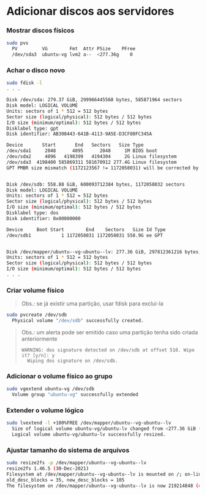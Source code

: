# Adicionar discos aos servidores


### Mostrar discos físicos

```sh
sudo pvs
  PV         VG        Fmt  Attr PSize    PFree
  /dev/sda3  ubuntu-vg lvm2 a--  <277.36g    0
```


### Achar o disco novo

```sh
sudo fdisk -l
. . .

Disk /dev/sda: 279.37 GiB, 299966445568 bytes, 585871964 sectors
Disk model: LOGICAL VOLUME
Units: sectors of 1 * 512 = 512 bytes
Sector size (logical/physical): 512 bytes / 512 bytes
I/O size (minimum/optimal): 512 bytes / 512 bytes
Disklabel type: gpt
Disk identifier: AB308443-641B-4113-9A5E-D3CF80FC345A

Device       Start       End   Sectors   Size Type
/dev/sda1     2048      4095      2048     1M BIOS boot
/dev/sda2     4096   4198399   4194304     2G Linux filesystem
/dev/sda3  4198400 585869311 581670912 277.4G Linux filesystem
GPT PMBR size mismatch (1172123567 != 1172058031) will be corrected by write.


Disk /dev/sdb: 558.88 GiB, 600093712384 bytes, 1172058032 sectors
Disk model: LOGICAL VOLUME
Units: sectors of 1 * 512 = 512 bytes
Sector size (logical/physical): 512 bytes / 512 bytes
I/O size (minimum/optimal): 512 bytes / 512 bytes
Disklabel type: dos
Disk identifier: 0x00000000

Device     Boot Start        End    Sectors   Size Id Type
/dev/sdb1           1 1172058031 1172058031 558.9G ee GPT


Disk /dev/mapper/ubuntu--vg-ubuntu--lv: 277.36 GiB, 297812361216 bytes, 581664768 sectors
Units: sectors of 1 * 512 = 512 bytes
Sector size (logical/physical): 512 bytes / 512 bytes
I/O size (minimum/optimal): 512 bytes / 512 bytes
. . .
```


### Criar volume físico

> Obs.: se já existir uma partição, usar fdisk para excluí-la

```sh
sudo pvcreate /dev/sdb
  Physical volume "/dev/sdb" successfully created.
```

> Obs.: um alerta pode ser emitido caso uma partição tenha sido criada anteriormente
> ```
> WARNING: dos signature detected on /dev/sdb at offset 510. Wipe it? [y/n]: y
>   Wiping dos signature on /dev/sdb.
> ```


### Adicionar o volume físico ao grupo

```sh
sudo vgextend ubuntu-vg /dev/sdb
  Volume group "ubuntu-vg" successfully extended
```


### Extender o volume lógico

```sh
sudo lvextend -l +100%FREE /dev/mapper/ubuntu--vg-ubuntu--lv
  Size of logical volume ubuntu-vg/ubuntu-lv changed from <277.36 GiB (71004 extents) to <836.24 GiB (214077 extents).
  Logical volume ubuntu-vg/ubuntu-lv successfully resized.
```


### Ajustar tamanho do sistema de arquivos

```sh
sudo resize2fs -p /dev/mapper/ubuntu--vg-ubuntu--lv
resize2fs 1.46.5 (30-Dec-2021)
Filesystem at /dev/mapper/ubuntu--vg-ubuntu--lv is mounted on /; on-line resizing required
old_desc_blocks = 35, new_desc_blocks = 105
The filesystem on /dev/mapper/ubuntu--vg-ubuntu--lv is now 219214848 (4k) blocks long.
```
